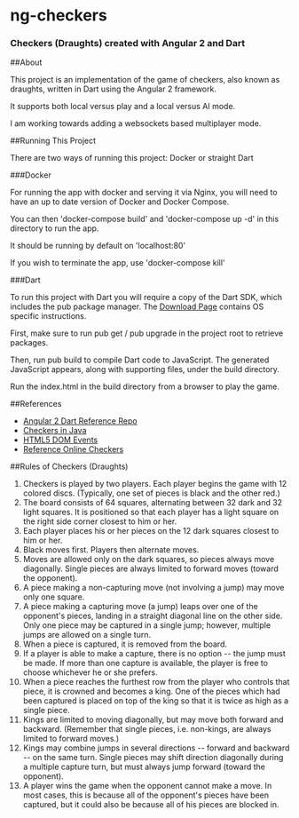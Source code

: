 # ng-checkers

### Checkers (Draughts) created with Angular 2 and Dart

##About

This project is an implementation of the game of checkers, also known as draughts, written in Dart using the Angular 2 framework.

It supports both local versus play and a local versus AI mode.

I am working towards adding a websockets based multiplayer mode.

##Running This Project

There are two ways of running this project: Docker or straight Dart

###Docker

For running the app with docker and serving it via Nginx, you will need to have an up to date version of Docker and Docker Compose.

You can then 'docker-compose build' and 'docker-compose up -d' in this directory to run the app.

It should be running by default on 'localhost:80'

If you wish to terminate the app, use 'docker-compose kill'

###Dart

To run this project with Dart you will require a copy of the Dart SDK, which includes the pub package manager. The [Download Page](https://www.dartlang.org/downloads/) contains OS specific instructions.

First, make sure to run pub get / pub upgrade in the project root to retrieve packages.

Then, run pub build to compile Dart code to JavaScript. The generated JavaScript appears, along with supporting files, under the build directory.

Run the index.html in the build directory from a browser to play the game.

##References

- [Angular 2 Dart Reference Repo](https://github.com/Devin0xFFFFFF/angular2_dart)
- [Checkers in Java](http://math.hws.edu/eck/cs124/javanotes3/source/Checkers.java)
- [HTML5 DOM Events](http://www.w3schools.com/jsref/dom_obj_event.asp)
- [Reference Online Checkers](https://www.mathsisfun.com/games/checkers-2.html)

##Rules of Checkers (Draughts)

1. Checkers is played by two players. Each player begins the game with 12 colored discs. (Typically, one set of pieces is black and the other red.)
2. The board consists of 64 squares, alternating between 32 dark and 32 light squares. It is positioned so that each player has a light square on the right side corner closest to him or her.
3. Each player places his or her pieces on the 12 dark squares closest to him or her.
4. Black moves first. Players then alternate moves.
5. Moves are allowed only on the dark squares, so pieces always move diagonally. Single pieces are always limited to forward moves (toward the opponent).
6. A piece making a non-capturing move (not involving a jump) may move only one square.
7. A piece making a capturing move (a jump) leaps over one of the opponent's pieces, landing in a straight diagonal line on the other side. Only one piece may be captured in a single jump; however, multiple jumps are allowed on a single turn.
8. When a piece is captured, it is removed from the board.
9. If a player is able to make a capture, there is no option -- the jump must be made. If more than one capture is available, the player is free to choose whichever he or she prefers.
10. When a piece reaches the furthest row from the player who controls that piece, it is crowned and becomes a king. One of the pieces which had been captured is placed on top of the king so that it is twice as high as a single piece.
11. Kings are limited to moving diagonally, but may move both forward and backward. (Remember that single pieces, i.e. non-kings, are always limited to forward moves.)
12. Kings may combine jumps in several directions -- forward and backward -- on the same turn. Single pieces may shift direction diagonally during a multiple capture turn, but must always jump forward (toward the opponent).
13. A player wins the game when the opponent cannot make a move. In most cases, this is because all of the opponent's pieces have been captured, but it could also be because all of his pieces are blocked in.
